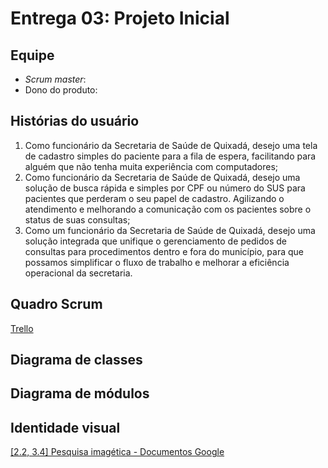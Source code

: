 # Entrega 03: Projeto Inicial

## Equipe
* *Scrum master*:
* Dono do produto:

## Histórias do usuário
1. Como funcionário da Secretaria de Saúde de Quixadá, desejo uma tela de cadastro simples do paciente para a fila de espera, facilitando para alguém que não tenha muita experiência com computadores;
2. Como funcionário da Secretaria de Saúde de Quixadá, desejo uma solução de busca rápida e simples por CPF ou número do SUS para pacientes que perderam o seu papel de cadastro. Agilizando o atendimento e melhorando a comunicação com os pacientes sobre o status de suas consultas;
3. Como um funcionário da Secretaria de Saúde de Quixadá, desejo uma solução integrada que unifique o gerenciamento de pedidos de consultas para procedimentos dentro e fora do município, para que possamos simplificar o fluxo de trabalho e melhorar a eficiência operacional da secretaria.

## Quadro Scrum
[Trello](https://trello.com/b/aNoeRCO8/projeto-integrado-iii)

## Diagrama de classes

## Diagrama de módulos

## Identidade visual
[[2.2, 3.4] Pesquisa imagética - Documentos Google](https://docs.google.com/document/d/12n3EjUJ16X-kbWFuaUPnSQtYcpCVad8R)
